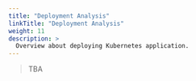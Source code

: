 ```yaml
---
title: "Deployment Analysis"
linkTitle: "Deployment Analysis"
weight: 11 
description: >
  Overview about deploying Kubernetes application.
---
```


> TBA
